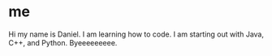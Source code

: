 # me
Hi my name is Daniel. I am learning how to code. I am starting out with Java, C++, and Python.
Byeeeeeeeee.
